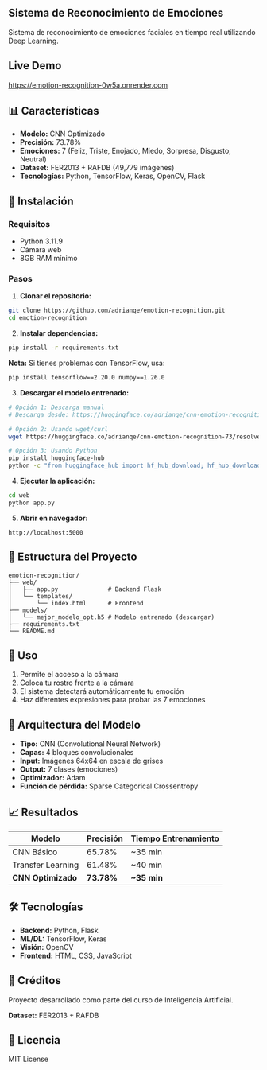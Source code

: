 ## Sistema de Reconocimiento de Emociones

Sistema de reconocimiento de emociones faciales en tiempo real utilizando Deep Learning.
## Live Demo
https://emotion-recognition-0w5a.onrender.com

## 📊 Características

- **Modelo:** CNN Optimizado
- **Precisión:** 73.78%
- **Emociones:** 7 (Feliz, Triste, Enojado, Miedo, Sorpresa, Disgusto, Neutral)
- **Dataset:** FER2013 + RAFDB (49,779 imágenes)
- **Tecnologías:** Python, TensorFlow, Keras, OpenCV, Flask

## 🚀 Instalación

### Requisitos
- Python 3.11.9
- Cámara web
- 8GB RAM mínimo

### Pasos

1. **Clonar el repositorio:**
```bash
git clone https://github.com/adrianqe/emotion-recognition.git
cd emotion-recognition
```

2. **Instalar dependencias:**
```bash
pip install -r requirements.txt
```

**Nota:** Si tienes problemas con TensorFlow, usa:
```bash
pip install tensorflow==2.20.0 numpy==1.26.0
```

3. **Descargar el modelo entrenado:**
```bash
# Opción 1: Descarga manual
# Descarga desde: https://huggingface.co/adrianqe/cnn-emotion-recognition-73

# Opción 2: Usando wget/curl
wget https://huggingface.co/adrianqe/cnn-emotion-recognition-73/resolve/main/emotion-recognition-model.h5 -P models/

# Opción 3: Usando Python
pip install huggingface-hub
python -c "from huggingface_hub import hf_hub_download; hf_hub_download(repo_id='adrianqe/cnn-emotion-recognition-73', filename='emotion-recognition-model.h5', local_dir='models')"
```

4. **Ejecutar la aplicación:**

```bash
cd web
python app.py
```

5. **Abrir en navegador:**

```
http://localhost:5000
```

## 📁 Estructura del Proyecto

```
emotion-recognition/
├── web/
│   ├── app.py              # Backend Flask
│   └── templates/
│       └── index.html      # Frontend
├── models/
│   └── mejor_modelo_opt.h5 # Modelo entrenado (descargar)
├── requirements.txt
└── README.md
```

## 🎯 Uso

1. Permite el acceso a la cámara
2. Coloca tu rostro frente a la cámara
3. El sistema detectará automáticamente tu emoción
4. Haz diferentes expresiones para probar las 7 emociones

## 🧠 Arquitectura del Modelo

- **Tipo:** CNN (Convolutional Neural Network)
- **Capas:** 4 bloques convolucionales
- **Input:** Imágenes 64x64 en escala de grises
- **Output:** 7 clases (emociones)
- **Optimizador:** Adam
- **Función de pérdida:** Sparse Categorical Crossentropy

## 📈 Resultados

| Modelo             | Precisión  | Tiempo Entrenamiento |
| ------------------ | ---------- | -------------------- |
| CNN Básico         | 65.78%     | ~35 min              |
| Transfer Learning  | 61.48%     | ~40 min              |
| **CNN Optimizado** | **73.78%** | **~35 min**          |

## 🛠️ Tecnologías

- **Backend:** Python, Flask
- **ML/DL:** TensorFlow, Keras
- **Visión:** OpenCV
- **Frontend:** HTML, CSS, JavaScript

## 📝 Créditos

Proyecto desarrollado como parte del curso de Inteligencia Artificial.

**Dataset:** FER2013 + RAFDB

## 📄 Licencia

MIT License
